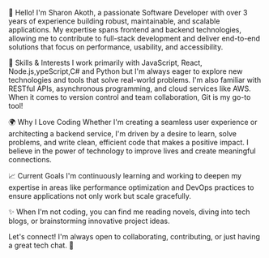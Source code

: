 👋 Hello! I'm Sharon Akoth, a passionate Software Developer with over 3 years of experience building robust, maintainable, and scalable applications. My expertise spans frontend and backend technologies, allowing me to contribute to full-stack development and deliver end-to-end solutions that focus on performance, usability, and accessibility.


🔧 Skills & Interests
I work primarily with JavaScript, React, Node.js,ypeScript,C# and Python but I'm always eager to explore new technologies and tools that solve real-world problems. I'm also familiar with RESTful APIs, asynchronous programming, and cloud services like AWS. When it comes to version control and team collaboration, Git is my go-to tool!


🌍 Why I Love Coding
Whether I'm creating a seamless user experience or architecting a backend service, I'm driven by a desire to learn, solve problems, and write clean, efficient code that makes a positive impact. I believe in the power of technology to improve lives and create meaningful connections.


📈 Current Goals
I'm continuously learning and working to deepen my expertise in areas like performance optimization and DevOps practices to ensure applications not only work but scale gracefully.


✨ When I'm not coding, you can find me reading novels, diving into tech blogs, or brainstorming innovative project ideas.


Let's connect! I'm always open to collaborating, contributing, or just having a great tech chat. 🚀




